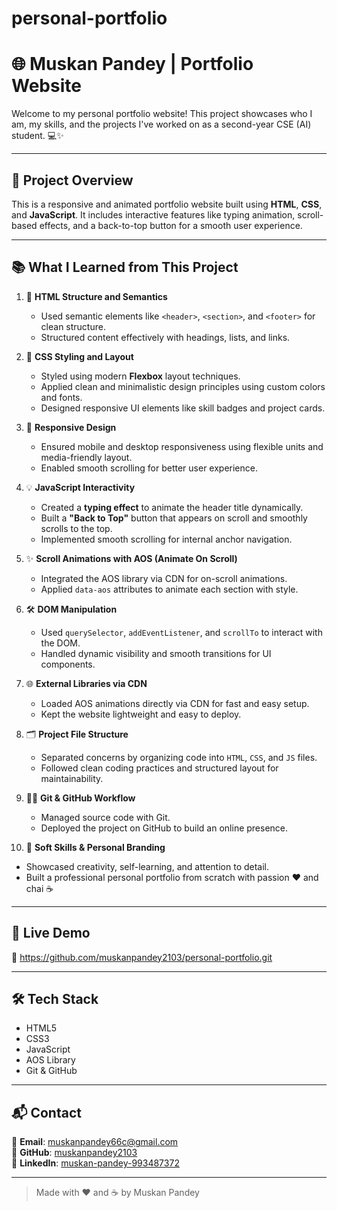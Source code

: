 # personal-portfolio
# 🌐 Muskan Pandey | Portfolio Website

Welcome to my personal portfolio website! This project showcases who I am, my skills, and the projects I've worked on as a second-year CSE (AI) student. 💻✨

---

## 📁 Project Overview

This is a responsive and animated portfolio website built using **HTML**, **CSS**, and **JavaScript**. It includes interactive features like typing animation, scroll-based effects, and a back-to-top button for a smooth user experience.

---

## 📚 What I Learned from This Project

1. 🧱 **HTML Structure and Semantics**  
   - Used semantic elements like `<header>`, `<section>`, and `<footer>` for clean structure.  
   - Structured content effectively with headings, lists, and links.

2. 🎨 **CSS Styling and Layout**  
   - Styled using modern **Flexbox** layout techniques.  
   - Applied clean and minimalistic design principles using custom colors and fonts.  
   - Designed responsive UI elements like skill badges and project cards.

3. 📱 **Responsive Design**  
   - Ensured mobile and desktop responsiveness using flexible units and media-friendly layout.  
   - Enabled smooth scrolling for better user experience.

4. 💡 **JavaScript Interactivity**  
   - Created a **typing effect** to animate the header title dynamically.  
   - Built a **"Back to Top"** button that appears on scroll and smoothly scrolls to the top.  
   - Implemented smooth scrolling for internal anchor navigation.

5. ✨ **Scroll Animations with AOS (Animate On Scroll)**  
   - Integrated the AOS library via CDN for on-scroll animations.  
   - Applied `data-aos` attributes to animate each section with style.

6. 🛠️ **DOM Manipulation**  
   - Used `querySelector`, `addEventListener`, and `scrollTo` to interact with the DOM.  
   - Handled dynamic visibility and smooth transitions for UI components.

7. 🌐 **External Libraries via CDN**  
   - Loaded AOS animations directly via CDN for fast and easy setup.  
   - Kept the website lightweight and easy to deploy.

8. 🗂️ **Project File Structure**  
   - Separated concerns by organizing code into `HTML`, `CSS`, and `JS` files.  
   - Followed clean coding practices and structured layout for maintainability.

9. 🧑‍💻 **Git & GitHub Workflow**  
   - Managed source code with Git.  
   - Deployed the project on GitHub to build an online presence.

10. 🌟 **Soft Skills & Personal Branding**  
   - Showcased creativity, self-learning, and attention to detail.  
   - Built a professional personal portfolio from scratch with passion ❤️ and chai ☕

---

## 🚀 Live Demo

🔗 https://github.com/muskanpandey2103/personal-portfolio.git

---

## 🛠 Tech Stack

- HTML5  
- CSS3  
- JavaScript  
- AOS Library  
- Git & GitHub  

---

## 📬 Contact

📧 **Email**: [muskanpandey66c@gmail.com](mailto:muskanpandey66c@gmail.com)  
🐙 **GitHub**: [muskanpandey2103](https://github.com/muskanpandey2103)  
🔗 **LinkedIn**: [muskan-pandey-993487372](https://linkedin.com/in/muskan-pandey-993487372)

---

> Made with ❤️ and ☕ by Muskan Pandey
